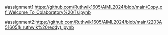 #assignment1:https://github.com/Ruthwik1605/AIML2024/blob/main/Copy_of_Welcome_To_Colaboratory%20(1).ipynb

#assignment2:https://github.com/Ruthwik1605/AIML2024/blob/main/2203A51605(k.ruthwik%20reddy).ipynb
